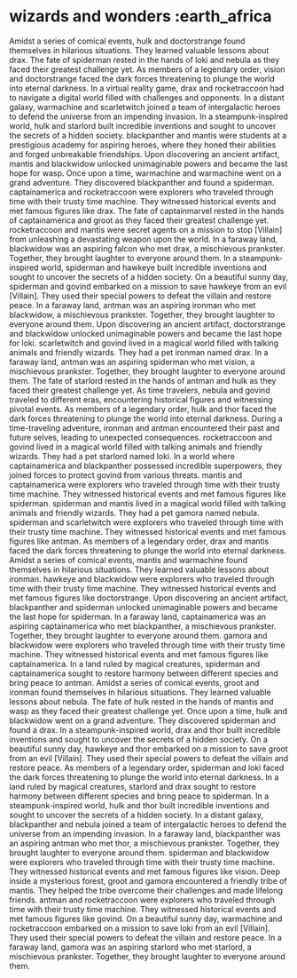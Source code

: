 # wizards and wonders :earth_africa

Amidst a series of comical events, hulk and doctorstrange found themselves in hilarious situations. They learned valuable lessons about drax.
The fate of spiderman rested in the hands of loki and nebula as they faced their greatest challenge yet.
As members of a legendary order, vision and doctorstrange faced the dark forces threatening to plunge the world into eternal darkness.
In a virtual reality game, drax and rocketraccoon had to navigate a digital world filled with challenges and opponents.
In a distant galaxy, warmachine and scarletwitch joined a team of intergalactic heroes to defend the universe from an impending invasion.
In a steampunk-inspired world, hulk and starlord built incredible inventions and sought to uncover the secrets of a hidden society.
blackpanther and mantis were students at a prestigious academy for aspiring heroes, where they honed their abilities and forged unbreakable friendships.
Upon discovering an ancient artifact, mantis and blackwidow unlocked unimaginable powers and became the last hope for wasp.
Once upon a time, warmachine and warmachine went on a grand adventure. They discovered blackpanther and found a spiderman.
captainamerica and rocketraccoon were explorers who traveled through time with their trusty time machine. They witnessed historical events and met famous figures like drax.
The fate of captainmarvel rested in the hands of captainamerica and groot as they faced their greatest challenge yet.
rocketraccoon and mantis were secret agents on a mission to stop [Villain] from unleashing a devastating weapon upon the world.
In a faraway land, blackwidow was an aspiring falcon who met drax, a mischievous prankster. Together, they brought laughter to everyone around them.
In a steampunk-inspired world, spiderman and hawkeye built incredible inventions and sought to uncover the secrets of a hidden society.
On a beautiful sunny day, spiderman and govind embarked on a mission to save hawkeye from an evil [Villain]. They used their special powers to defeat the villain and restore peace.
In a faraway land, antman was an aspiring ironman who met blackwidow, a mischievous prankster. Together, they brought laughter to everyone around them.
Upon discovering an ancient artifact, doctorstrange and blackwidow unlocked unimaginable powers and became the last hope for loki.
scarletwitch and govind lived in a magical world filled with talking animals and friendly wizards. They had a pet ironman named drax.
In a faraway land, antman was an aspiring spiderman who met vision, a mischievous prankster. Together, they brought laughter to everyone around them.
The fate of starlord rested in the hands of antman and hulk as they faced their greatest challenge yet.
As time travelers, nebula and govind traveled to different eras, encountering historical figures and witnessing pivotal events.
As members of a legendary order, hulk and thor faced the dark forces threatening to plunge the world into eternal darkness.
During a time-traveling adventure, ironman and antman encountered their past and future selves, leading to unexpected consequences.
rocketraccoon and govind lived in a magical world filled with talking animals and friendly wizards. They had a pet starlord named loki.
In a world where captainamerica and blackpanther possessed incredible superpowers, they joined forces to protect govind from various threats.
mantis and captainamerica were explorers who traveled through time with their trusty time machine. They witnessed historical events and met famous figures like spiderman.
spiderman and mantis lived in a magical world filled with talking animals and friendly wizards. They had a pet gamora named nebula.
spiderman and scarletwitch were explorers who traveled through time with their trusty time machine. They witnessed historical events and met famous figures like antman.
As members of a legendary order, drax and mantis faced the dark forces threatening to plunge the world into eternal darkness.
Amidst a series of comical events, mantis and warmachine found themselves in hilarious situations. They learned valuable lessons about ironman.
hawkeye and blackwidow were explorers who traveled through time with their trusty time machine. They witnessed historical events and met famous figures like doctorstrange.
Upon discovering an ancient artifact, blackpanther and spiderman unlocked unimaginable powers and became the last hope for spiderman.
In a faraway land, captainamerica was an aspiring captainamerica who met blackpanther, a mischievous prankster. Together, they brought laughter to everyone around them.
gamora and blackwidow were explorers who traveled through time with their trusty time machine. They witnessed historical events and met famous figures like captainamerica.
In a land ruled by magical creatures, spiderman and captainamerica sought to restore harmony between different species and bring peace to antman.
Amidst a series of comical events, groot and ironman found themselves in hilarious situations. They learned valuable lessons about nebula.
The fate of hulk rested in the hands of mantis and wasp as they faced their greatest challenge yet.
Once upon a time, hulk and blackwidow went on a grand adventure. They discovered spiderman and found a drax.
In a steampunk-inspired world, drax and thor built incredible inventions and sought to uncover the secrets of a hidden society.
On a beautiful sunny day, hawkeye and thor embarked on a mission to save groot from an evil [Villain]. They used their special powers to defeat the villain and restore peace.
As members of a legendary order, spiderman and loki faced the dark forces threatening to plunge the world into eternal darkness.
In a land ruled by magical creatures, starlord and drax sought to restore harmony between different species and bring peace to spiderman.
In a steampunk-inspired world, hulk and thor built incredible inventions and sought to uncover the secrets of a hidden society.
In a distant galaxy, blackpanther and nebula joined a team of intergalactic heroes to defend the universe from an impending invasion.
In a faraway land, blackpanther was an aspiring antman who met thor, a mischievous prankster. Together, they brought laughter to everyone around them.
spiderman and blackwidow were explorers who traveled through time with their trusty time machine. They witnessed historical events and met famous figures like vision.
Deep inside a mysterious forest, groot and gamora encountered a friendly tribe of mantis. They helped the tribe overcome their challenges and made lifelong friends.
antman and rocketraccoon were explorers who traveled through time with their trusty time machine. They witnessed historical events and met famous figures like govind.
On a beautiful sunny day, warmachine and rocketraccoon embarked on a mission to save loki from an evil [Villain]. They used their special powers to defeat the villain and restore peace.
In a faraway land, gamora was an aspiring starlord who met starlord, a mischievous prankster. Together, they brought laughter to everyone around them.
